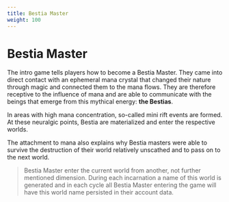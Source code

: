 ```yaml
---
title: Bestia Master
weight: 100
---
```

# Bestia Master

The intro game tells players how to become a Bestia Master. They came into direct contact with an ephemeral mana crystal
that changed their nature through magic and connected them to the mana flows. They are therefore receptive to the
influence of mana and are able to communicate with the beings that emerge from this mythical energy: **the Bestias**.

In areas with high mana concentration, so-called mini rift events are formed. At these neuralgic points, Bestia are
materialized and enter the respective worlds.

The attachment to mana also explains why Bestia masters were able to survive the destruction of their world relatively
unscathed and to pass on to the next world.

> Bestia Master enter the current world from another, not further mentioned dimension. During each incarnation
> a name of this world is generated and in each cycle all Bestia Master entering the game will have this world name
> persisted in their account data.
